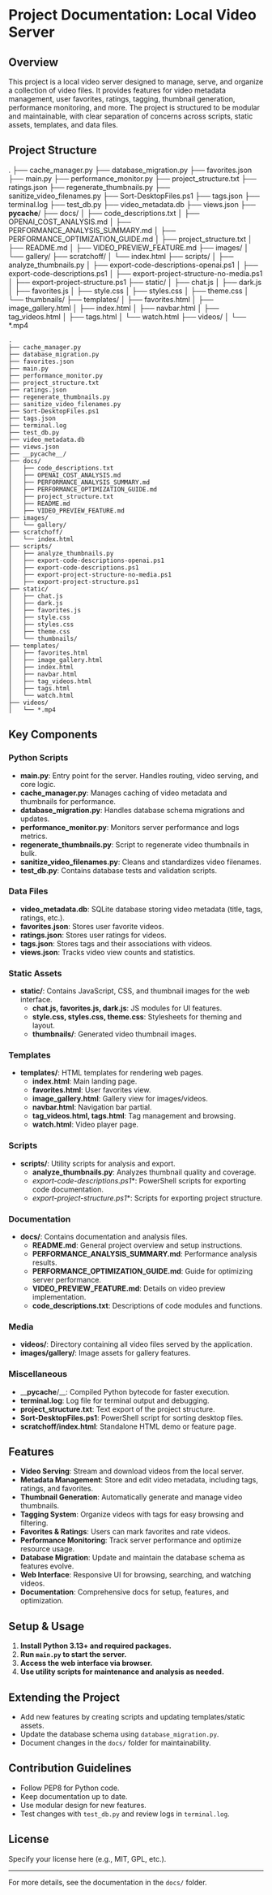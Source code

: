 # Project Documentation: Local Video Server

## Overview

This project is a local video server designed to manage, serve, and organize a collection of video files. It provides features for video metadata management, user favorites, ratings, tagging, thumbnail generation, performance monitoring, and more. The project is structured to be modular and maintainable, with clear separation of concerns across scripts, static assets, templates, and data files.

## Project Structure

.
├── cache_manager.py
├── database_migration.py
├── favorites.json
├── main.py
├── performance_monitor.py
├── project_structure.txt
├── ratings.json
├── regenerate_thumbnails.py
├── sanitize_video_filenames.py
├── Sort-DesktopFiles.ps1
├── tags.json
├── terminal.log
├── test_db.py
├── video_metadata.db
├── views.json
├── __pycache__/
├── docs/
│   ├── code_descriptions.txt
│   ├── OPENAI_COST_ANALYSIS.md
│   ├── PERFORMANCE_ANALYSIS_SUMMARY.md
│   ├── PERFORMANCE_OPTIMIZATION_GUIDE.md
│   ├── project_structure.txt
│   ├── README.md
│   ├── VIDEO_PREVIEW_FEATURE.md
├── images/
│   └── gallery/
├── scratchoff/
│   └── index.html
├── scripts/
│   ├── analyze_thumbnails.py
│   ├── export-code-descriptions-openai.ps1
│   ├── export-code-descriptions.ps1
│   ├── export-project-structure-no-media.ps1
│   ├── export-project-structure.ps1
├── static/
│   ├── chat.js
│   ├── dark.js
│   ├── favorites.js
│   ├── style.css
│   ├── styles.css
│   ├── theme.css
│   └── thumbnails/
├── templates/
│   ├── favorites.html
│   ├── image_gallery.html
│   ├── index.html
│   ├── navbar.html
│   ├── tag_videos.html
│   ├── tags.html
│   └── watch.html
├── videos/
│   └── *.mp4

```
.
├── cache_manager.py
├── database_migration.py
├── favorites.json
├── main.py
├── performance_monitor.py
├── project_structure.txt
├── ratings.json
├── regenerate_thumbnails.py
├── sanitize_video_filenames.py
├── Sort-DesktopFiles.ps1
├── tags.json
├── terminal.log
├── test_db.py
├── video_metadata.db
├── views.json
├── __pycache__/
├── docs/
│   ├── code_descriptions.txt
│   ├── OPENAI_COST_ANALYSIS.md
│   ├── PERFORMANCE_ANALYSIS_SUMMARY.md
│   ├── PERFORMANCE_OPTIMIZATION_GUIDE.md
│   ├── project_structure.txt
│   ├── README.md
│   ├── VIDEO_PREVIEW_FEATURE.md
├── images/
│   └── gallery/
├── scratchoff/
│   └── index.html
├── scripts/
│   ├── analyze_thumbnails.py
│   ├── export-code-descriptions-openai.ps1
│   ├── export-code-descriptions.ps1
│   ├── export-project-structure-no-media.ps1
│   ├── export-project-structure.ps1
├── static/
│   ├── chat.js
│   ├── dark.js
│   ├── favorites.js
│   ├── style.css
│   ├── styles.css
│   ├── theme.css
│   └── thumbnails/
├── templates/
│   ├── favorites.html
│   ├── image_gallery.html
│   ├── index.html
│   ├── navbar.html
│   ├── tag_videos.html
│   ├── tags.html
│   └── watch.html
├── videos/
│   └── *.mp4
```

## Key Components

### Python Scripts

- __main.py__: Entry point for the server. Handles routing, video serving, and core logic.
- __cache_manager.py__: Manages caching of video metadata and thumbnails for performance.
- __database_migration.py__: Handles database schema migrations and updates.
- __performance_monitor.py__: Monitors server performance and logs metrics.
- __regenerate_thumbnails.py__: Script to regenerate video thumbnails in bulk.
- __sanitize_video_filenames.py__: Cleans and standardizes video filenames.
- __test_db.py__: Contains database tests and validation scripts.

### Data Files

- __video_metadata.db__: SQLite database storing video metadata (title, tags, ratings, etc.).
- __favorites.json__: Stores user favorite videos.
- __ratings.json__: Stores user ratings for videos.
- __tags.json__: Stores tags and their associations with videos.
- __views.json__: Tracks video view counts and statistics.

### Static Assets

- __static/__: Contains JavaScript, CSS, and thumbnail images for the web interface.
  - __chat.js, favorites.js, dark.js__: JS modules for UI features.
  - __style.css, styles.css, theme.css__: Stylesheets for theming and layout.
  - __thumbnails/__: Generated video thumbnail images.

### Templates

- __templates/__: HTML templates for rendering web pages.
  - __index.html__: Main landing page.
  - __favorites.html__: User favorites view.
  - __image_gallery.html__: Gallery view for images/videos.
  - __navbar.html__: Navigation bar partial.
  - __tag_videos.html, tags.html__: Tag management and browsing.
  - __watch.html__: Video player page.

### Scripts

- __scripts/__: Utility scripts for analysis and export.
  - __analyze_thumbnails.py__: Analyzes thumbnail quality and coverage.
  - **export-code-descriptions*.ps1**: PowerShell scripts for exporting code documentation.
  - **export-project-structure*.ps1**: Scripts for exporting project structure.

### Documentation

- __docs/__: Contains documentation and analysis files.
  - __README.md__: General project overview and setup instructions.
  - __PERFORMANCE_ANALYSIS_SUMMARY.md__: Performance analysis results.
  - __PERFORMANCE_OPTIMIZATION_GUIDE.md__: Guide for optimizing server performance.
  - __VIDEO_PREVIEW_FEATURE.md__: Details on video preview implementation.
  - __code_descriptions.txt__: Descriptions of code modules and functions.

### Media

- __videos/__: Directory containing all video files served by the application.
- __images/gallery/__: Image assets for gallery features.

### Miscellaneous

- ____pycache__/__: Compiled Python bytecode for faster execution.
- __terminal.log__: Log file for terminal output and debugging.
- __project_structure.txt__: Text export of the project structure.
- __Sort-DesktopFiles.ps1__: PowerShell script for sorting desktop files.
- __scratchoff/index.html__: Standalone HTML demo or feature page.

## Features

- __Video Serving__: Stream and download videos from the local server.
- __Metadata Management__: Store and edit video metadata, including tags, ratings, and favorites.
- __Thumbnail Generation__: Automatically generate and manage video thumbnails.
- __Tagging System__: Organize videos with tags for easy browsing and filtering.
- __Favorites & Ratings__: Users can mark favorites and rate videos.
- __Performance Monitoring__: Track server performance and optimize resource usage.
- __Database Migration__: Update and maintain the database schema as features evolve.
- __Web Interface__: Responsive UI for browsing, searching, and watching videos.
- __Documentation__: Comprehensive docs for setup, features, and optimization.

## Setup & Usage

1. __Install Python 3.13+ and required packages.__
2. __Run `main.py` to start the server.__
3. __Access the web interface via browser.__
4. __Use utility scripts for maintenance and analysis as needed.__

## Extending the Project

- Add new features by creating scripts and updating templates/static assets.
- Update the database schema using `database_migration.py`.
- Document changes in the `docs/` folder for maintainability.

## Contribution Guidelines

- Follow PEP8 for Python code.
- Keep documentation up to date.
- Use modular design for new features.
- Test changes with `test_db.py` and review logs in `terminal.log`.

## License

Specify your license here (e.g., MIT, GPL, etc.).

---
For more details, see the documentation in the `docs/` folder.
